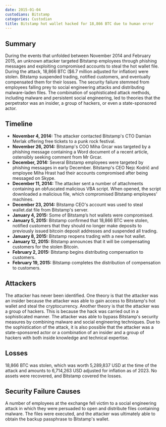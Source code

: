 ```yaml
---
date: 2015-01-04
custodians: Bitstamp
categories: Custodian
title: Bitstamp hot wallet hacked for 18,866 BTC due to human error
---
```


## Summary

During the events that unfolded between November 2014 and February 2015, an unknown attacker targeted Bitstamp employees through phishing messages and exploiting compromised accounts to steal the hot wallet file. During the attack, 18,866 BTC ($6.7 million adjusted for inflation) were stolen. Bitstamp suspended trading, notified customers, and eventually compensated them for their losses. The security failure stemmed from employees falling prey to social engineering attacks and distributing malware-laden files. The combination of sophisticated attack methods, including malware and persistent social engineering, led to theories that the perpetrator was an insider, a group of hackers, or even a state-sponsored actor.

## Timeline

- **November 4, 2014:** The attacker contacted Bitstamp's CTO Damian Merlak offering free tickets to a punk rock festival.
- **November 26, 2014:** Bitstamp's COO Miha Grcar was targeted by a phishing message containing a Word document of a recent article, ostensibly seeking comment from Mr Grcar.
- **December, 2014:** Several Bitstamp employees were targeted by phishing messages in early December. Bitstamp's CEO Nejc Kodrič and employee Miha Hrast had their accounts compromised after being messaged on Skype.
- **December 11, 2014:** The attacker sent a number of attachments containing an obfuscated malicious VBA script. When opened, the script downloaded a malicious file, which compromised Bitstamp employees' machines.
- **December 23, 2014:** Bitstamp CEO's account was used to steal wallet.dat file from Bitstamp's server.
- **January 4, 2015:** Some of Bitstamp’s hot wallets were compromised.
- **January 5, 2015:** Bitstamp confirmed that 18,866 BTC were stolen, notified customers that they should no longer make deposits to previously issued bitcoin deposit addresses and suspended all trading.
- **January 8, 2015:** Bitstamp reopens trading with a new hot wallet.
- **January 12, 2015:** Bitstamp announces that it will be compensating customers for the stolen Bitcoin.
- **February 2, 2015:** Bitstamp begins distributing compensation to customers.
- **February 19, 2015:** Bitstamp completes the distribution of compensation to customers.

## Attackers

The attacker has never been identified.
One theory is that the attacker was an insider because the attacker was able to gain access to Bitstamp's hot wallet and steal the cryptocurrency. Another theory is that the attacker was a group of hackers. This is because the hack was carried out in a sophisticated manner. The attacker was able to bypass Bitstamp's security measures by combining malware and social engineering techniques. Due to the sophistication of the attack, it is also possible that the attacker was a state-sponsored actor or a combination of an insider and a group of hackers with both inside knowledge and technical expertise.

## Losses

18,866 BTC was stolen, which was worth 5,289,837 USD at the time of the attack and amounts to 6,714,263 USD adjusted for inflation as of 2023. No assets were recovered, and Bitstamp covered the losses.

## Security Failure Causes

A number of employees at the exchange fell victim to a social engineering attack in which they were persuaded to open and distribute files containing malware. The files were executed, and the attacker was ultimately able to obtain the backup passphrase to Bitstamp's wallet.

